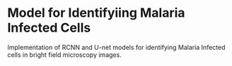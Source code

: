 # Model for Identifyiing Malaria Infected Cells
Implementation of RCNN and U-net models for identifying Malaria Infected cells in bright field microscopy images.
